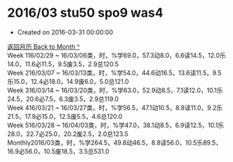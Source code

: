 # 2016/03 stu50 spo9 was4

* Created on 2016-03-31 00:00:00

[返回月历 Back to Month ^](index.md)   
Week 116/02/29 ~ 16/03/06类，时，%学69.0，57.3动8.0，6.6读14.5，12.0乐14.0，11.6必11.5，9.5废3.5，2.9总120.5  
Week 216/03/07 ~ 16/03/13类，时，%学54.0，44.6动16.5，13.6读11.5，9.5乐15.0，12.4必18.0，14.9废6.0，5.0总121.0  
Week 316/03/14 ~ 16/03/20类，时，%学63.0，52.9动8.5，7.1读12.0，10.1乐24.5，20.6必7.5，6.3废3.5，2.9总119.0  
Week 416/03/21 ~ 16/03/27类，时，%学56.5，47.1动10.5，8.8读11.0，9.2乐21.5，17.9必15.0，12.5废5.5，4.6总120.0  
Week 516/03/28 ~ 16/04/03类，时，%学47.0，38.1动8.5，6.9读12.5，10.1乐28.0，22.7必25.0，20.2废2.5，2.0总123.5  
Monthly2016/03类，时，%学264.5，49.8动46.5，8.8读56.0，10.5乐89.5，16.9必56.0，10.5废18.5，3.5总531.0

